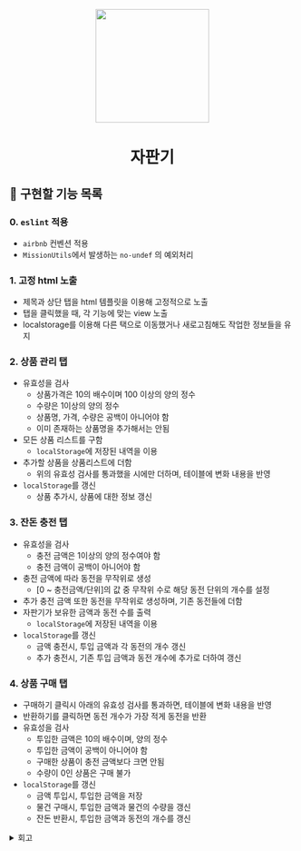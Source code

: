 <p align="middle" >
  <img width="200px;" src="https://github.com/woowacourse/javascript-vendingmachine-precourse/blob/main/images/beverage_icon.png?raw=true"/>
</p>
<h1 align="middle">자판기</h1>

## 🎯 구현할 기능 목록
### 0. `eslint` 적용
- `airbnb` 컨벤션 적용
- `MissionUtils`에서 발생하는 `no-undef` 의 예외처리

### 1. 고정 html 노출
- 제목과 상단 탭을 html 템플릿을 이용해 고정적으로 노출
- 탭을 클릭했을 때, 각 기능에 맞는 view 노출
- localstorage를 이용해 다른 택으로 이동했거나 새로고침해도 작업한 정보들을 유지

### 2. 상품 관리 탭
- 유효성을 검사
    - 상품가격은 10의 배수이며 100 이상의 양의 정수
    - 수량은 1이상의 양의 정수
    - 상품명, 가격, 수량은 공백이 아니어야 함
    - 이미 존재하는 상품명을 추가해서는 안됨
- 모든 상품 리스트를 구함
    - `localStorage`에 저장된 내역을 이용
- 추가할 상품을 상품리스트에 더함
    - 위의 유효성 검사를 통과했을 시에만 더하며, 테이블에 변화 내용을 반영
- `localStorage`를 갱신
    - 상품 추가시, 상품에 대한 정보 갱신

### 3. 잔돈 충전 탭
- 유효성을 검사
    - 충전 금액은 1이상의 양의 정수여야 함
    - 충전 금액이 공백이 아니어야 함
- 충전 금액에 따라 동전을 무작위로 생성
    - [0 ~ 충전금액/단위]의 값 중 무작위 수로 해당 동전 단위의 개수를 설정
- 추가 충전 금액 또한 동전을 무작위로 생성하며, 기존 동전들에 더함
- 자판기가 보유한 금액과 동전 수를 출력
    - `localStorage`에 저장된 내역을 이용
- `localStorage`를 갱신
    - 금액 충전시, 투입 금액과 각 동전의 개수 갱신
    - 추가 충전시, 기존 투입 금액과 동전 개수에 추가로 더하여 갱신

### 4. 상품 구매 탭
- 구매하기 클릭시 아래의 유효성 검사를 통과하면, 테이블에 변화 내용을 반영
- 반환하기를 클릭하면 동전 개수가 가장 적게 동전을 반환
- 유효성을 검사
    - 투입한 금액은 10의 배수이며, 양의 정수
    - 투입한 금액이 공백이 아니어야 함
    - 구매한 상품이 충전 금액보다 크면 안됨
    - 수량이 0인 상품은 구매 불가
- `localStorage`를 갱신
    - 금액 투입시, 투입한 금액을 저장
    - 물건 구매시, 투입한 금액과 물건의 수량을 갱신
    - 잔돈 반환시, 투입한 금액과 동전의 개수를 갱신


<details>
<summary>회고</summary>
  
### 2021/12/09  
#### 수많은 id와 class, 어떻게 관리해야 유지보수가 편할까
미션을 받아보았을 때, 지난 미션과 다르게 id와 class의 선택자가 매우 늘어난 것이 한 눈에 들어왔다. 그래서 이를 어떻게 관리하면 좋을까 생각해봤다. 일단, js로 요소를 만들 때 기입해주는 방법은 최악이라 생각했다. 그 이유는 `1. 선택자 명이 바뀌게 될 경우 모든 파일에서 해당 부분을 찾아 수정해야 한다` `2. 여기저기 중구난방으로 선택자가 사용될 수 있다`. 그래서 고민끝에 내가 내린 결론은 이번 미션이 3개의 탭으로 나누어져 있으니, `키워드` 하나만 바꾸어서 선택자를 구분하게 하면 좋지 않을까였다. 그리고 이를 상수처럼 선언해두어서, 수정이 필요하게 된다면 선언해준 파일에서 수정해주기만 하면 된다. 이게 정답인지는 모르겠지만, 아직까지는 괜찮아 보인다. 다른 사람 코드를 살펴보면서 어떻게 했는지도 확인해봐야겠다.
  
#### 테이블 중복 줄이기
js로 테이블을 핸들링 하는 것이 생각보다 많은 코드 라인 수를 요구하고 복잡하다고 느꼈다. 이번 미션에서는 특히 각각의 탭에서 모두 table이 필요하기 때문에 절대적으로 중복 제거가 필요해보였다. 그래서 내가 일단 생각해본건, table과 header까지만 일단 템플릿화를 하는 것이었다. 그리고 table-row 코드도 작성해보면서 느낀 것은 이것도 잘만 하면 함께 템플릿화를 할 수 있을 것 같다는 것이었다. 일단 기능 구현을 마치고 이후에 리팩토링을 꼭 해봐야겠다.

#### readme를 자주 수정해주자
지난 미션에서는 오히려 자꾸 readme를 수정한 커밋 로그가 눈엣가시라고 생각하여 한 번에 readme를 꼼꼼히 작성하는 것에 초점을 두었는데, 이번 주차 피드백을 보니 내 생각이 크게 잘못 되었음을 깨달았다. readme는 항상 살아있는 문서이어야 한다는 말을 어디서 들은 것 같다. 처음부터 실수없이 프로그램을 설계하기란 불가능 하고, 생각치 못한 예외는 계속해서 나올 것이기에 그럴 때마다 바로바로 기록해두자.

  
### 2021/12/12
#### html 템플릿을 이용하자
html 생성을 js로만 핸들링하니 코드도 복잡해지고 길어진다. 템플릿을 불러와서 
</details>
